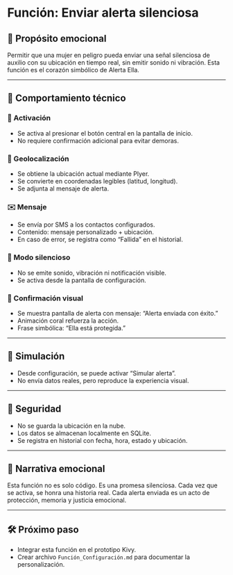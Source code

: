 # Función: Enviar alerta silenciosa

## 🎯 Propósito emocional
Permitir que una mujer en peligro pueda enviar una señal silenciosa de auxilio con su ubicación en tiempo real, sin emitir sonido ni vibración. Esta función es el corazón simbólico de Alerta Ella.

---

## 🧠 Comportamiento técnico

### 🔘 Activación
- Se activa al presionar el botón central en la pantalla de inicio.
- No requiere confirmación adicional para evitar demoras.

### 📍 Geolocalización
- Se obtiene la ubicación actual mediante Plyer.
- Se convierte en coordenadas legibles (latitud, longitud).
- Se adjunta al mensaje de alerta.

### ✉️ Mensaje
- Se envía por SMS a los contactos configurados.
- Contenido: mensaje personalizado + ubicación.
- En caso de error, se registra como “Fallida” en el historial.

### 🔕 Modo silencioso
- No se emite sonido, vibración ni notificación visible.
- Se activa desde la pantalla de configuración.

### 🔄 Confirmación visual
- Se muestra pantalla de alerta con mensaje: “Alerta enviada con éxito.”
- Animación coral refuerza la acción.
- Frase simbólica: “Ella está protegida.”

---

## 🧪 Simulación
- Desde configuración, se puede activar “Simular alerta”.
- No envía datos reales, pero reproduce la experiencia visual.

---

## 🔐 Seguridad
- No se guarda la ubicación en la nube.
- Los datos se almacenan localmente en SQLite.
- Se registra en historial con fecha, hora, estado y ubicación.

---

## 🧘 Narrativa emocional
Esta función no es solo código. Es una promesa silenciosa. Cada vez que se activa, se honra una historia real. Cada alerta enviada es un acto de protección, memoria y justicia emocional.

---

## 🛠️ Próximo paso
- Integrar esta función en el prototipo Kivy.
- Crear archivo `Función_Configuración.md` para documentar la personalización.